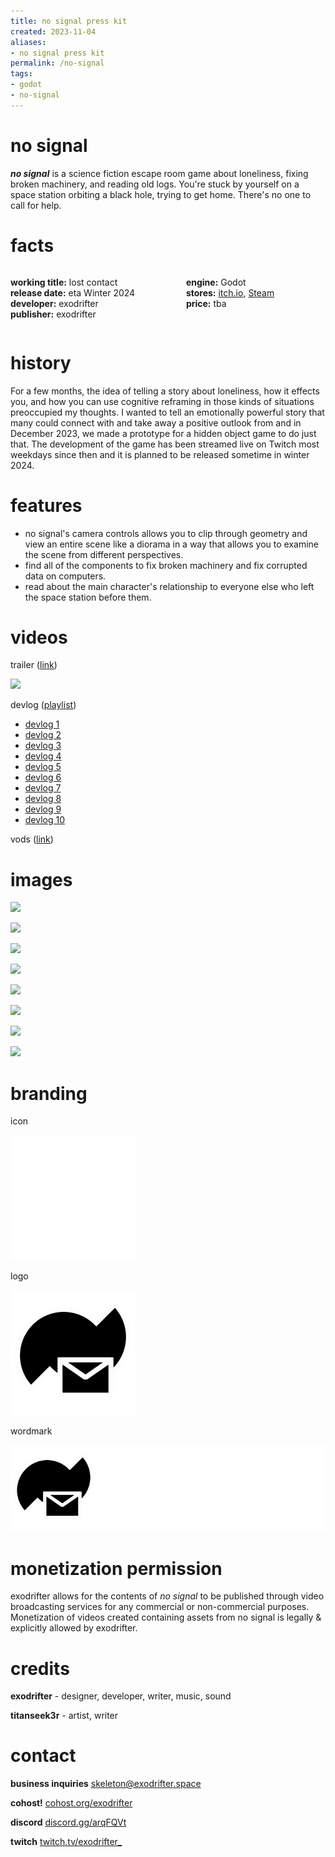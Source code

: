 ```yaml
---
title: no signal press kit
created: 2023-11-04
aliases:
- no signal press kit
permalink: /no-signal
tags:
- godot
- no-signal
---
```


# no signal

_**no signal**_ is a science fiction escape room game about loneliness, fixing broken machinery, and reading old logs. You're stuck by yourself on a space station orbiting a black hole, trying to get home. There's no one to call for help.

# facts

<div style="display: flex; flex-direction: row">
<div style="flex-grow: 1">

**working title:** lost contact<br/>
**release date:** eta Winter 2024<br/>
**developer:** exodrifter<br/>
**publisher:** exodrifter<br/>

</div>
<div style="flex-grow: 1">

**engine:** Godot<br/>
**stores:** [itch.io](https://exodrifter.itch.io/lost-contact), [Steam](https://store.steampowered.com/app/2840590/no_signal)<br/>
**price:** tba<br/>

</div>
</div>

# history

For a few months, the idea of telling a story about loneliness, how it effects you, and how you can use cognitive reframing in those kinds of situations preoccupied my thoughts. I wanted to tell an emotionally powerful story that many could connect with and take away a positive outlook from and in December 2023, we made a prototype for a hidden object game to do just that. The development of the game has been streamed live on Twitch most weekdays since then and it is planned to be released sometime in winter 2024.

# features

- no signal's camera controls allows you to clip through geometry and view an entire scene like a diorama in a way that allows you to examine the scene from different perspectives.
- find all of the components to fix broken machinery and fix corrupted data on computers.
- read about the main character's relationship to everyone else who left the space station before them.

# videos

trailer ([link](https://www.youtube.com/watch?v=Ed8CmFCwBzI))

![](https://www.youtube.com/watch?v=Ed8CmFCwBzI)

devlog ([playlist](https://www.youtube.com/playlist?list=PLd8SaP0bJwZK-WMlO0YxpJi3ZRxAqq2Ap))
- [devlog 1](https://www.youtube.com/watch?v=Rw_y8DVJsbY&list=PLd8SaP0bJwZK-WMlO0YxpJi3ZRxAqq2Ap&index=1)
- [devlog 2](https://www.youtube.com/watch?v=Ys7-etH1G1U&list=PLd8SaP0bJwZK-WMlO0YxpJi3ZRxAqq2Ap&index=2)
- [devlog 3](https://www.youtube.com/watch?v=kz9ws38FVek&list=PLd8SaP0bJwZK-WMlO0YxpJi3ZRxAqq2Ap&index=3)
- [devlog 4](https://www.youtube.com/watch?v=wI28Jpz8TcM&list=PLd8SaP0bJwZK-WMlO0YxpJi3ZRxAqq2Ap&index=4)
- [devlog 5](https://www.youtube.com/watch?v=I43JWYaRlKM&list=PLd8SaP0bJwZK-WMlO0YxpJi3ZRxAqq2Ap&index=5)
- [devlog 6](https://www.youtube.com/watch?v=phFBagFQkwY&list=PLd8SaP0bJwZK-WMlO0YxpJi3ZRxAqq2Ap&index=6)
- [devlog 7](https://www.youtube.com/watch?v=gMK0DOTwisg&list=PLd8SaP0bJwZK-WMlO0YxpJi3ZRxAqq2Ap&index=7)
- [devlog 8](https://www.youtube.com/watch?v=xHbHYPSVYhk&list=PLd8SaP0bJwZK-WMlO0YxpJi3ZRxAqq2Ap&index=8)
- [devlog 9](https://www.youtube.com/watch?v=rrbtQwvBcUQ&list=PLd8SaP0bJwZK-WMlO0YxpJi3ZRxAqq2Ap&index=9)
- [devlog 10](https://www.youtube.com/watch?v=mufiBJGpGLI&list=PLd8SaP0bJwZK-WMlO0YxpJi3ZRxAqq2Ap&index=10)

vods ([link](https://vods.exodrifter.space/tag/lost-contact/))

# images

![](no-signal/screen-1.png)

![](no-signal/screen-2.png)

![](no-signal/screen-3.png)

![](no-signal/screen-4.png)

![](no-signal/screen-5.png)

![](no-signal/screen-6.png)

![](no-signal/screen-7.png)

![](no-signal/screen-8.png)

# branding

icon

![](no-signal/icon.svg)

logo

![](no-signal/logo.svg)

wordmark

![](no-signal/wordmark.svg)

# monetization permission

exodrifter allows for the contents of _no signal_ to be published through video broadcasting services for any commercial or non-commercial purposes. Monetization of videos created containing assets from no signal is legally & explicitly allowed by exodrifter.

# credits

**exodrifter** - designer, developer, writer, music, sound

**titanseek3r** - artist, writer

# contact

**business inquiries** [skeleton@exodrifter.space](mailto:skeleton@exodrifter.space)

**cohost!** [cohost.org/exodrifter](https://cohost.org/exodrifter)

**discord** [discord.gg/arqFQVt](https://discord.gg/arqFQVt)

**twitch** [twitch.tv/exodrifter_](https://twitch.tv/exodrifter_)
